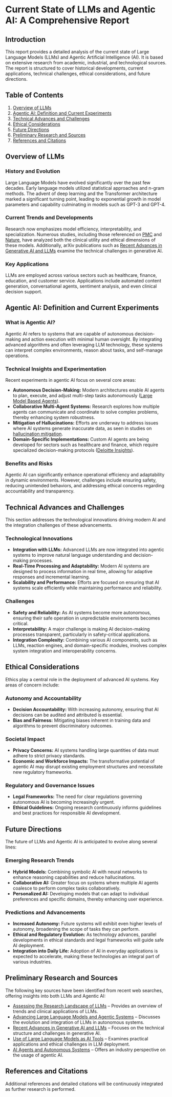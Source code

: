 # Current State of LLMs and Agentic AI: A Comprehensive Report

## Introduction
This report provides a detailed analysis of the current state of Large Language Models (LLMs) and Agentic Artificial Intelligence (AI). It is based on extensive research from academic, industrial, and technological sources. The report is structured to cover historical developments, current applications, technical challenges, ethical considerations, and future directions.

## Table of Contents
1. [Overview of LLMs](#overview-of-llms)
2. [Agentic AI: Definition and Current Experiments](#agentic-ai-definition-and-current-experiments)
3. [Technical Advances and Challenges](#technical-advances-and-challenges)
4. [Ethical Considerations](#ethical-considerations)
5. [Future Directions](#future-directions)
6. [Preliminary Research and Sources](#preliminary-research-and-sources)
7. [References and Citations](#references-and-citations)

## Overview of LLMs
### History and Evolution
Large Language Models have evolved significantly over the past few decades. Early language models utilized statistical approaches and n-gram methods. The advent of deep learning and the Transformer architecture marked a significant turning point, leading to exponential growth in model parameters and capability culminating in models such as GPT-3 and GPT-4.

### Current Trends and Developments
Research now emphasizes model efficiency, interpretability, and specialization. Numerous studies, including those referenced on [PMC](https://pmc.ncbi.nlm.nih.gov/articles/PMC10936025/) and [Nature](https://www.nature.com/articles/s41598-024-81370-6), have analyzed both the clinical utility and ethical dimensions of these models. Additionally, arXiv publications such as [Recent Advances in Generative AI and LLMs](https://arxiv.org/abs/2407.14962) examine the technical challenges in generative AI.

### Key Applications
LLMs are employed across various sectors such as healthcare, finance, education, and customer service. Applications include automated content generation, conversational agents, sentiment analysis, and even clinical decision support.

## Agentic AI: Definition and Current Experiments
### What is Agentic AI?
Agentic AI refers to systems that are capable of autonomous decision-making and action execution with minimal human oversight. By integrating advanced algorithms and often leveraging LLM technology, these systems can interpret complex environments, reason about tasks, and self-manage operations.

### Technical Insights and Experimentation
Recent experiments in agentic AI focus on several core areas:
- **Autonomous Decision-Making:** Modern architectures enable AI agents to plan, execute, and adjust multi-step tasks autonomously ([Large Model Based Agents](https://arxiv.org/abs/2409.14457)).
- **Collaborative Multi-Agent Systems:** Research explores how multiple agents can communicate and coordinate to solve complex problems, thereby enhancing system robustness.
- **Mitigation of Hallucinations:** Efforts are underway to address issues where AI systems generate inaccurate data, as seen in studies on [hallucination mitigation](https://www.researchgate.net/publication/385893920_Towards_Hallucination-Resilient_AI_Navigating_Challenges_Ethical_Dilemmas_and_Mitigation_Strategies).
- **Domain-Specific Implementations:** Custom AI agents are being developed for sectors such as healthcare and finance, which require specialized decision-making protocols ([Deloitte Insights](https://www2.deloitte.com/us/en/insights/focus/tech-trends/2025/tech-trends-ai-agents-and-autonomous-ai.html)).

### Benefits and Risks
Agentic AI can significantly enhance operational efficiency and adaptability in dynamic environments. However, challenges include ensuring safety, reducing unintended behaviors, and addressing ethical concerns regarding accountability and transparency.

## Technical Advances and Challenges
This section addresses the technological innovations driving modern AI and the integration challenges of these advancements.

### Technological Innovations
- **Integration with LLMs:** Advanced LLMs are now integrated into agentic systems to improve natural language understanding and decision-making processes.
- **Real-Time Processing and Adaptability:** Modern AI systems are designed to process information in real time, allowing for adaptive responses and incremental learning.
- **Scalability and Performance:** Efforts are focused on ensuring that AI systems scale efficiently while maintaining performance and reliability.

### Challenges
- **Safety and Reliability:** As AI systems become more autonomous, ensuring their safe operation in unpredictable environments becomes critical.
- **Interpretability:** A major challenge is making AI decision-making processes transparent, particularly in safety-critical applications.
- **Integration Complexity:** Combining various AI components, such as LLMs, reaction engines, and domain-specific modules, involves complex system integration and interoperability concerns.

## Ethical Considerations
Ethics play a central role in the deployment of advanced AI systems. Key areas of concern include:

### Autonomy and Accountability
- **Decision Accountability:** With increasing autonomy, ensuring that AI decisions can be audited and attributed is essential.
- **Bias and Fairness:** Mitigating biases inherent in training data and algorithms to prevent discriminatory outcomes.

### Societal Impact
- **Privacy Concerns:** AI systems handling large quantities of data must adhere to strict privacy standards.
- **Economic and Workforce Impacts:** The transformative potential of agentic AI may disrupt existing employment structures and necessitate new regulatory frameworks.

### Regulatory and Governance Issues
- **Legal Frameworks:** The need for clear regulations governing autonomous AI is becoming increasingly urgent.
- **Ethical Guidelines:** Ongoing research continuously informs guidelines and best practices for responsible AI development.

## Future Directions
The future of LLMs and Agentic AI is anticipated to evolve along several lines:

### Emerging Research Trends
- **Hybrid Models:** Combining symbolic AI with neural networks to enhance reasoning capabilities and reduce hallucinations.
- **Collaborative AI:** Greater focus on systems where multiple AI agents coalesce to perform complex tasks collaboratively.
- **Personalized AI:** Developing models that can adapt to individual preferences and specific domains, thereby enhancing user experience.

### Predictions and Advancements
- **Increased Autonomy:** Future systems will exhibit even higher levels of autonomy, broadening the scope of tasks they can perform.
- **Ethical and Regulatory Evolution:** As technology advances, parallel developments in ethical standards and legal frameworks will guide safe AI deployment.
- **Integration into Daily Life:** Adoption of AI in everyday applications is expected to accelerate, making these technologies an integral part of various industries.

## Preliminary Research and Sources
The following key sources have been identified from recent web searches, offering insights into both LLMs and Agentic AI:

- [Assessing the Research Landscape of LLMs](https://pmc.ncbi.nlm.nih.gov/articles/PMC10936025/) – Provides an overview of trends and clinical applications of LLMs.
- [Advancing Large Language Models and Agentic Systems](https://www.researchgate.net/publication/388701639_Advancing_Large_Language_Models_and_Agentic_Systems) – Discusses the evolution and integration of LLMs in autonomous systems.
- [Recent Advances in Generative AI and LLMs](https://arxiv.org/abs/2407.14962) – Focuses on the technical structure and challenges in generative AI.
- [Use of Large Language Models as AI Tools](https://www.nature.com/articles/s41598-024-81370-6) – Examines practical applications and ethical challenges in LLM deployment.
- [AI Agents and Autonomous Systems](https://www2.deloitte.com/us/en/insights/focus/tech-trends/2025/tech-trends-ai-agents-and-autonomous-ai.html) – Offers an industry perspective on the usage of agentic AI.

## References and Citations
Additional references and detailed citations will be continuously integrated as further research is performed.
